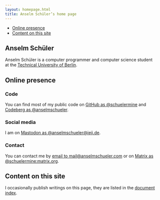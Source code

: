 ```yaml
---
layout: homepage.html
title: Anselm Schüler’s home page
---
```


<div id="left-comment">

- [Online presence](#online-presence)
- [Content on this site](#content-on-this-site)

</div>

<article>

# Anselm Schüler

Anselm Schüler is a computer programmer and computer science student at the [Technical University of Berlin](https://www.tu.berlin/).

## Online presence

### Code

You can find most of my public code on [GitHub as @schuelermine](https://github.com/schuelermine)
and [Codeberg as @anselmschueler](https://codeberg.org/anselmschueler).

### Social media

I am on [Mastodon as @anselmschueler@ieji.de](https://ieji.de/@anselmschueler).

### Contact

You can contact me by [email to mail@anselmschueler.com](mailto:mail@anselmschueler.com)
or on [Matrix as @schuelermine:matrix.org](https://matrix.to/#/@schuelermine:matrix.org).

## Content on this site

I occasionally publish writings on this page, they are listed in the [document index](/writing).

</article>
